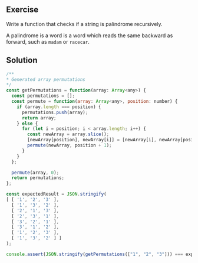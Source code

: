 ## Exercise

Write a function that checks if a string is palindrome recursively.

A palindrome is a word is a word which reads the same backward as forward, such as `madam` or `racecar`.

## Solution

```js
/**
* Generated array permutations
*/
const getPermutations = function(array: Array<any>) {
  const permutations = [];
  const permute = function(array: Array<any>, position: number) {
    if (array.length === position) {
      permutations.push(array);
      return array;
    } else {
      for (let i = position; i < array.length; i++) {
        const newArray = array.slice();
        [newArray[position], newArray[i]] = [newArray[i], newArray[position]];
        permute(newArray, position + 1);
      }
    }
  };

  permute(array, 0);
  return permutations;
};

const expectedResult = JSON.stringify(
[ [ '1', '2', '3' ],
  [ '1', '3', '2' ],
  [ '2', '1', '3' ],
  [ '2', '3', '1' ],
  [ '3', '2', '1' ],
  [ '3', '1', '2' ],
  [ '1', '2', '3' ],
  [ '1', '3', '2' ] ]
);

console.assert(JSON.stringify(getPermutations(["1", "2", "3"])) === expectedResult, 'Wrong implementation');
```
